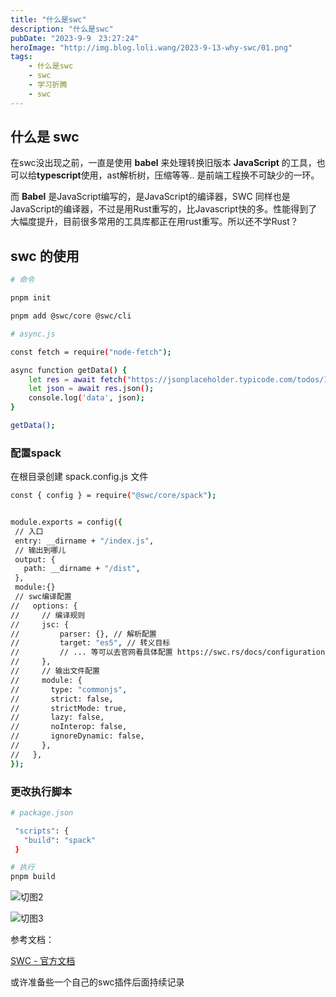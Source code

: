 ```yaml
---
title: "什么是swc"
description: "什么是swc"
pubDate: "2023-9-9　23:27:24"
heroImage: "http://img.blog.loli.wang/2023-9-13-why-swc/01.png"
tags:
    - 什么是swc
    - swc
    - 学习折腾
    - swc
---
```


## 什么是 swc

在swc没出现之前，一直是使用 **babel** 来处理转换旧版本 **JavaScript** 的工具，也可以给**typescript**使用，ast解析树，压缩等等.. 是前端工程换不可缺少的一环。

而 **Babel** 是JavaScript编写的，是JavaScript的编译器，SWC 同样也是JavaScript的编译器，不过是用Rust重写的，比Javascript快的多。性能得到了大幅度提升，目前很多常用的工具库都正在用rust重写。所以还不学Rust？


## swc 的使用
``` bash
# 命令

pnpm init

pnpm add @swc/core @swc/cli
```

``` bash
# async.js

const fetch = require("node-fetch");

async function getData() {
    let res = await fetch("https://jsonplaceholder.typicode.com/todos/1");
    let json = await res.json();
    console.log('data', json);
}

getData();

```

### 配置spack

 在根目录创建 spack.config.js 文件 

 ``` bash
 const { config } = require("@swc/core/spack");


module.exports = config({
  // 入口
  entry: __dirname + "/index.js",
  // 输出到哪儿
  output: {
    path: __dirname + "/dist",
  },
  module:{}
  // swc编译配置
//   options: {
//     // 编译规则
//     jsc: {
//         parser: {}, // 解析配置
//         target: "es5", // 转义目标
//         // ... 等可以去官网看具体配置 https://swc.rs/docs/configuration/swcrc
//     },
//     // 输出文件配置
//     module: {
//       type: "commonjs",
//       strict: false,
//       strictMode: true,
//       lazy: false,
//       noInterop: false,
//       ignoreDynamic: false,
//     },
//   },
});

 ```



 ### 更改执行脚本

 ``` bash
 # package.json

  "scripts": {
    "build": "spack"
  }

 # 执行
 pnpm build

 ```

![切图2](http://img.blog.loli.wang/2023-9-13-why-swc/02.png)

![切图3](http://img.blog.loli.wang/2023-9-13-why-swc/03.png)


参考文档：

[SWC - 官方文档](https://swc.rs/docs/usage/bundling)
   

或许准备些一个自己的swc插件后面持续记录